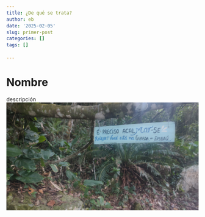 ```yaml
---
title: ¿De qué se trata?
author: eb
date: '2025-02-05'
slug: primer-post
categories: []
tags: []

---
```

# Nombre  
descripción  
![](una.jpg)

